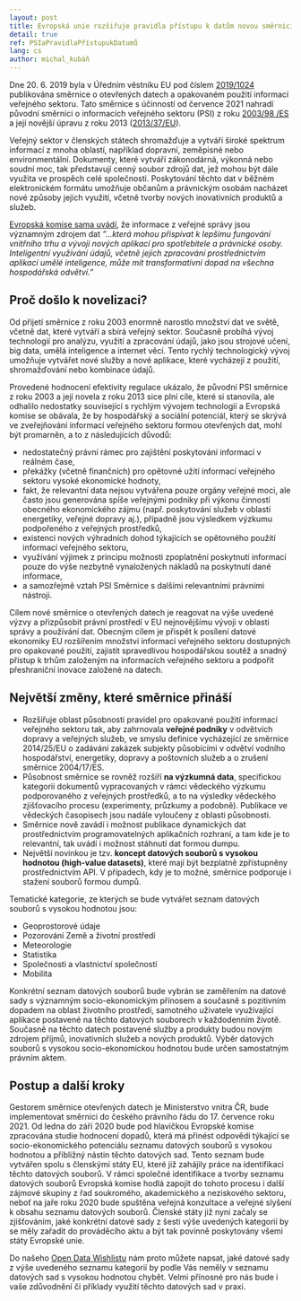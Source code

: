 ```yaml
---
layout: post
title: Evropská unie rozšiřuje pravidla přístupu k datům novou směrnicí o otevřených datech
detail: true
ref: PSIaPravidlaPřístupukDatumů
lang: cs
author: michal_kubáň
---
```


Dne 20. 6. 2019 byla v Úředním věstníku EU pod číslem [2019/1024](https://eur-lex.europa.eu/legal-content/CS/TXT/?uri=uriserv:OJ.L_.2019.172.01.0056.01.CES&toc=OJ:L:2019:172:TOC) publikována směrnice o otevřených datech a opakovaném použití informací veřejného sektoru. Tato směrnice s účinností od července 2021 nahradí původní směrnici o informacích veřejného sektoru (PSI) z roku [2003/98 /ES](https://eur-lex.europa.eu/legal-content/CS/TXT/?uri=celex%3A32003L0098) a její novější úpravu z roku 2013 ([2013/37/EU](https://eur-lex.europa.eu/legal-content/CS/TXT/?uri=CELEX%3A32013L0037)). 

<!--more-->

Veřejný sektor v členských státech shromažďuje a vytváří široké spektrum informací z mnoha oblastí, například dopravní, zeměpisné nebo environmentální. Dokumenty, které vytváří zákonodárná, výkonná nebo soudní moc, tak představují cenný soubor zdrojů dat, jež mohou být dále využita  ve  prospěch celé společnosti. Poskytování těchto dat v běžném elektronickém formátu umožňuje občanům a právnickým osobám nacházet nové způsoby jejich využití, včetně tvorby nových inovativních produktů a služeb.

[Evropská komise sama uvádí](https://eur-lex.europa.eu/legal-content/CS/TXT/HTML/?uri=CELEX:32019L1024&from=EN), že informace z veřejné správy jsou významným zdrojem dat *”...která mohou přispívat k lepšímu fungování vnitřního trhu a vývoji nových aplikací pro spotřebitele a právnické osoby. Inteligentní využívání údajů, včetně jejich zpracování prostřednictvím aplikací umělé inteligence, může mít transformativní dopad na všechna hospodářská odvětví.”*

## Proč došlo k novelizaci?

Od přijetí směrnice z roku 2003 enormně narostlo množství dat ve světě, včetně dat, které vytváří a sbírá veřejný sektor. Současně probíhá vývoj technologií pro analýzu, využití a zpracování údajů, jako jsou strojové učení, big data, umělá inteligence a internet věcí. Tento rychlý technologický vývoj umožňuje vytvářet nové služby a nové aplikace, které vycházejí z použití, shromažďování nebo kombinace údajů. 

Provedené hodnocení efektivity regulace ukázalo, že původní PSI směrnice z roku 2003 a její novela z roku 2013 sice plní cíle, které si stanovila, ale odhalilo nedostatky související s rychlým vývojem technologií a Evropská komise se obávala, že by hospodářský a sociální potenciál, který se skrývá ve zveřejňování informací veřejného sektoru formou otevřených dat, mohl být promarněn, a to z následujících důvodů: 
* nedostatečný právní rámec pro zajištění poskytování informací v reálném čase,
* překážky (včetně finančních) pro opětovné užití informací veřejného sektoru vysoké ekonomické hodnoty,
* fakt, že relevantní data nejsou vytvářena pouze orgány veřejné moci, ale často jsou generována spíše veřejnými podniky při výkonu činností obecného ekonomického zájmu (např. poskytování služeb v oblasti energetiky, veřejné dopravy aj.), případně jsou výsledkem výzkumu podpořeného z veřejných prostředků,  
* existenci nových výhradních dohod týkajících se opětovného použití informací veřejného sektoru, 
* využívání výjimek z principu možnosti zpoplatnění poskytnutí informací pouze do výše nezbytně vynaložených nákladů na poskytnutí dané informace, 
* a samozřejmě vztah PSI Směrnice s dalšími relevantními právními nástroji.

Cílem nové směrnice o otevřených datech je reagovat na výše uvedené výzvy a přizpůsobit právní prostředí v EU  nejnovějšímu vývoji v oblasti správy a používání dat. Obecným cílem je přispět k posílení datové ekonomiky EU rozšířením množství informací veřejného sektoru dostupných pro opakované použití, zajistit spravedlivou hospodářskou soutěž a snadný přístup k trhům založeným na informacích veřejného sektoru a podpořit přeshraniční inovace založené na datech.

## Největší změny, které směrnice přináší

* Rozšiřuje oblast působnosti pravidel pro opakované použití informací veřejného sektoru tak, aby zahrnovala **veřejné podniky** v odvětvích dopravy a veřejných služeb, ve smyslu definice vycházející ze směrnice 2014/25/EU o zadávání zakázek subjekty působícími v odvětví vodního hospodářství, energetiky, dopravy a poštovních služeb a o zrušení směrnice 2004/17/ES.
* Působnost směrnice se rovněž rozšíří **na výzkumná data**, specifickou kategorii dokumentů vypracovaných v rámci vědeckého výzkumu podporovaného z veřejných prostředků, a to na výsledky vědeckého zjišťovacího procesu (experimenty, průzkumy a podobně). Publikace ve vědeckých časopisech jsou nadále vyloučeny z oblasti působnosti.
* Směrnice nově zavádí i možnost publikace dynamických dat prostřednictvím programovatelných aplikačních rozhraní, a tam kde je to relevantní, tak uvádí i možnost stáhnutí dat formou dumpu. 
* Největší novinkou je tzv. **koncept datových souborů s vysokou hodnotou (high-value datasets)**, které mají být bezplatně zpřístupněny prostřednictvím API. V případech, kdy je to možné, směrnice podporuje i stažení souborů formou dumpů. 

Tematické kategorie, ze kterých se bude vytvářet seznam datových souborů s vysokou hodnotou jsou: 
* Geoprostorové údaje 
* Pozorování Země a životní prostředí 
* Meteorologie 
* Statistika 
* Společnosti a vlastnictví společností 
* Mobilita 


Konkrétní seznam datových souborů bude vybrán se zaměřením na datové sady s významným socio-ekonomickým přínosem a současně s pozitivním dopadem na oblast životního prostředí, samotného  uživatele využívající aplikace postavené na těchto datových souborech v každodenním životě. Současně na těchto datech postavené služby a produkty budou novým zdrojem příjmů,  inovativních služeb a nových produktů. Výběr datových souborů s vysokou socio-ekonomickou hodnotou bude určen samostatným právním aktem. 

## Postup a další kroky 

Gestorem směrnice otevřených datech je Ministerstvo vnitra ČR, bude implementovat směrnici do českého právního řádu do 17. července roku 2021. Od ledna do září 2020 bude pod hlavičkou Evropské komise zpracována studie hodnocení dopadů, která má přinést odpovědi týkající se socio-ekonomického potenciálu seznamu datových souborů s vysokou hodnotou a přibližný nástin těchto datových sad. Tento seznam bude vytvářen spolu s členskými státy EU, které již zahájily práce na identifikaci těchto datových souborů.  V rámci společné identifikace a tvorby seznamu datových souborů Evropská komise hodlá zapojit do tohoto procesu i další zájmové skupiny z řad soukromého, akademického a neziskového sektoru, neboť na jaře roku 2020 bude spuštěna veřejná konzultace a veřejné slyšení k obsahu seznamu datových souborů. Členské státy již nyní začaly se zjišťováním, jaké konkrétní datové sady z šesti výše uvedených kategorií by se měly zařadit do prováděcího aktu a být tak povinně poskytovány všemi státy Evropské unie. 

Do našeho [Open Data Wishlistu](https://docs.google.com/forms/d/e/1FAIpQLSdUaVaCITtmHdTGxsU5xPvdzIygOA7wHHaotPRPAbglCF3mpw/viewform?embedded=true) nám proto můžete napsat, jaké datové sady z výše uvedeného seznamu kategorií by podle Vás neměly v  seznamu datových sad s vysokou hodnotou chybět.  Velmi přínosné pro nás bude i vaše zdůvodnění či příklady využití těchto datových sad v praxi. 
